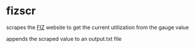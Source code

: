 # fizscr

scrapes the [FIZ](https://my.sport.uni-goettingen.de/fiz/) website to get the
current utilization from the gauge value

appends the scraped value to an output.txt file
